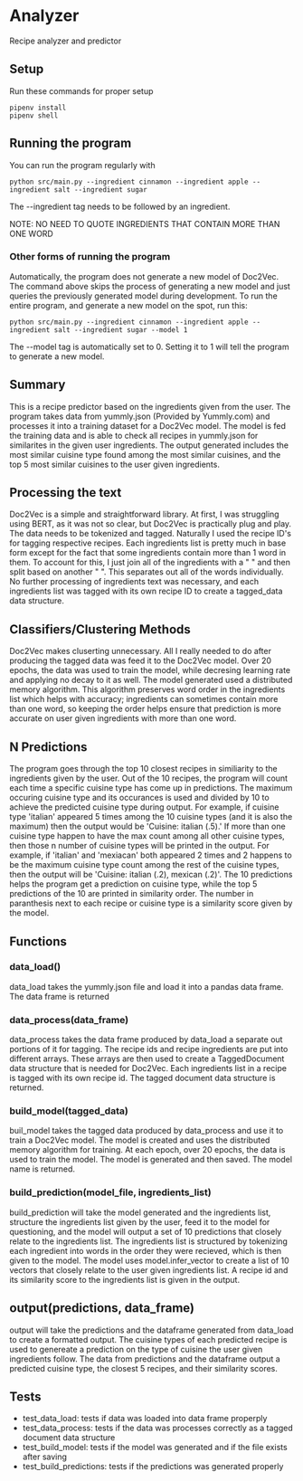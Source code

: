 # Analyzer

Recipe analyzer and predictor

## Setup

Run these commands for proper setup

```
pipenv install
pipenv shell
```

## Running the program

You can run the program regularly with

```
python src/main.py --ingredient cinnamon --ingredient apple --ingredient salt --ingredient sugar
```

The --ingredient tag needs to be followed by an ingredient.

NOTE: NO NEED TO QUOTE INGREDIENTS THAT CONTAIN MORE THAN ONE WORD

### Other forms of running the program

Automatically, the program does not generate a new model of Doc2Vec. The command above skips the process of generating a new model and just queries the previously generated model during development. To run the entire program, and generate a new model on the spot, run this:

```
python src/main.py --ingredient cinnamon --ingredient apple --ingredient salt --ingredient sugar --model 1
```

The --model tag is automatically set to 0. Setting it to 1 will tell the program to generate a new model.

## Summary

This is a recipe predictor based on the ingredients given from the user. The program takes data from yummly.json (Provided by Yummly.com) and processes it into a training dataset for a Doc2Vec model. The model is fed the training data and is able to check all recipes in yummly.json for similarites in the given user ingredients. The output generated includes the most similar cuisine type found among the most similar cuisines, and the top 5 most similar cuisines to the user given ingredients.

## Processing the text

Doc2Vec is a simple and straightforward library. At first, I was struggling using BERT, as it was not so clear, but Doc2Vec is practically plug and play. The data needs to be tokenized and tagged. Naturally I used the recipe ID's for tagging respective recipes. Each ingredients list is pretty much in base form except for the fact that some ingredients contain more than 1 word in them. To account for this, I just join all of the ingredients with a " " and then split based on another " ". This separates out all of the words individually. No further processing of ingredients text was necessary, and each ingredients list was tagged with its own recipe ID to create a tagged_data data structure.

## Classifiers/Clustering Methods

Doc2Vec makes cluserting unnecessary. All I really needed to do after producing the tagged data was feed it to the Doc2Vec model. Over 20 epochs, the data was used to train the model, while decresing learning rate and applying no decay to it as well. The model generated used a distributed memory algorithm. This algorithm preserves word order in the ingredients list which helps with accuracy; ingredients can sometimes contain more than one word, so keeping the order helps ensure that prediction is more accurate on user given ingredients with more than one word.

## N Predictions

The program goes through the top 10 closest recipes in similiarity to the ingredients given by the user. Out of the 10 recipes, the program will count each time a specific cuisine type has come up in predictions. The maximum occuring cuisine type and its occurances is used and divided by 10 to achieve the predicted cuisine type during output. For example, if cuisine type 'italian' appeared 5 times among the 10 cuisine types (and it is also the maximum) then the output would be 'Cuisine: italian (.5).' If more than one cuisine type happen to have the max count among all other cuisine types, then those n number of cuisine types will be printed in the output. For example, if 'italian' and 'mexiacan' both appeared 2 times and 2 happens to be the maximum cuisine type count among the rest of the cuisine types, then the output will be 'Cuisine: italian (.2), mexican (.2)'. The 10 predictions helps the program get a prediction on cuisine type, while the top 5 predictions of the 10 are printed in similarity order. The number in paranthesis next to each recipe or cuisine type is a similarity score given by the model.

## Functions

### data_load()

data_load takes the yummly.json file and load it into a pandas data frame. The data frame is returned

### data_process(data_frame)

data_process takes the data frame produced by data_load a separate out portions of it for tagging. The recipe ids and recipe ingredients are put into different arrays. These arrays are then used to create a TaggedDocument data structure that is needed for Doc2Vec. Each ingredients list in a recipe is tagged with its own recipe id. The tagged document data structure is returned.

### build_model(tagged_data)

buil_model takes the tagged data produced by data_process and use it to train a Doc2Vec model. The model is created and uses the distributed memory algorithm for training. At each epoch, over 20 epochs, the data is used to train the model. The model is generated and then saved. The model name is returned.

### build_prediction(model_file, ingredients_list)

build_prediction will take the model generated and the ingredients list, structure the ingredients list given by the user, feed it to the model for questioning, and the model will output a set of 10 predictions that closely relate to the ingredients list. The ingredients list is structured by tokenizing each ingredient into words in the order they were recieved, which is then given to the model. The model uses model.infer_vector to create a list of 10 vectors that closely relate to the user given ingredients list. A recipe id and its similarity score to the ingredients list is given in the output.

## output(predictions, data_frame)

output will take the predictions and the dataframe generated from data_load to create a formatted output. The cuisine types of each predicted recipe is used to genereate a prediction on the type of cuisine the user given ingredients follow. The data from predictions and the dataframe output a predicted cuisine type, the closest 5 recipes, and their similarity scores.

## Tests

-  test_data_load: tests if data was loaded into data frame properply
-  test_data_process: tests if the data was processes correctly as a tagged document data structure
-  test_build_model: tests if the model was generated and if the file exists after saving
-  test_build_predictions: tests if the predictions was generated properly
